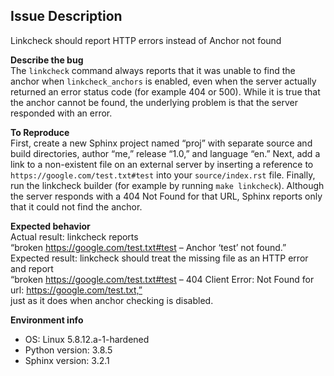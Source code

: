 ## Issue Description
Linkcheck should report HTTP errors instead of Anchor not found

**Describe the bug**  
The `linkcheck` command always reports that it was unable to find the anchor when `linkcheck_anchors` is enabled, even when the server actually returned an error status code (for example 404 or 500). While it is true that the anchor cannot be found, the underlying problem is that the server responded with an error.

**To Reproduce**  
First, create a new Sphinx project named “proj” with separate source and build directories, author “me,” release “1.0,” and language “en.” Next, add a link to a non-existent file on an external server by inserting a reference to `https://google.com/test.txt#test` into your `source/index.rst` file. Finally, run the linkcheck builder (for example by running `make linkcheck`). Although the server responds with a 404 Not Found for that URL, Sphinx reports only that it could not find the anchor.

**Expected behavior**  
Actual result: linkcheck reports  
“broken https://google.com/test.txt#test – Anchor ‘test’ not found.”  
Expected result: linkcheck should treat the missing file as an HTTP error and report  
“broken https://google.com/test.txt#test – 404 Client Error: Not Found for url: https://google.com/test.txt,”  
just as it does when anchor checking is disabled.

**Environment info**  
- OS: Linux 5.8.12.a-1-hardened  
- Python version: 3.8.5  
- Sphinx version: 3.2.1